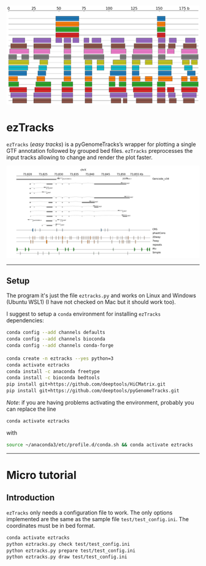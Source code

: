 ![logo](logo.png)
# ezTracks
`ezTracks` (*easy tracks*) is a pyGenomeTracks’s wrapper for plotting a single GTF annotation followed by grouped bed files. `ezTracks` preprocesses the input tracks allowing to change and render the plot faster.

![output plot](test_output/my_tracks.png)

---
## Setup
The program it's just the file `eztracks.py` and works on Linux and Windows (Ubuntu WSL1) (I have not checked on Mac but it should work too). 

I suggest to setup a `conda` environment for installing `ezTracks` dependencies:

```bash
conda config --add channels defaults
conda config --add channels bioconda
conda config --add channels conda-forge

conda create -n eztracks --yes python=3
conda activate eztracks
conda install -c anaconda freetype
conda install -c bioconda bedtools
pip install git+https://github.com/deeptools/HiCMatrix.git
pip install git+https://github.com/deeptools/pyGenomeTracks.git
```

*Note*: if you are having problems activating the environment, probably you can replace the line 
```bash
conda activate eztracks
````
with
```bash
source ~/anaconda3/etc/profile.d/conda.sh && conda activate eztracks
```

---
# Micro tutorial
## Introduction
`ezTracks` only needs a configuration file to work. The only options implemented are the same as the sample file `test/test_config.ini`. The coordinates must be in bed format.

```bash
conda activate eztracks
python eztracks.py check test/test_config.ini
python eztracks.py prepare test/test_config.ini
python eztracks.py draw test/test_config.ini
```
